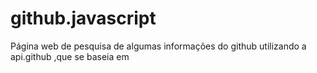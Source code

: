 # github.javascript
Página web de pesquisa de algumas informações do github utilizando a api.github ,que se baseia em

